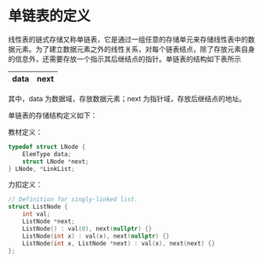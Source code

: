# 单链表的定义

线性表的链式存储又称单链表，它是通过一组任意的存储单元来存储线性表中的数据元素。为了建立数据元素之外的线性关系，对每个链表结点，除了存放元素自身的信息外，还需要存放一个指示其后继结点的指针。单链表的结构如下表所示

| data | next |
| ---- | ---- |

其中，data 为数据域，存放数据元素；next 为指针域，存放后继结点的地址。

单链表的存储结构定义如下：

教材定义：

```c
typedef struct LNode {
    ElemType data;
    struct LNode *next;
} LNode, *LinkList;
```

力扣定义：

```c++
// Definition for singly-linked list.
struct ListNode {
    int val;
    ListNode *next;
    ListNode() : val(0), next(nullptr) {}
    ListNode(int x) : val(x), next(nullptr) {}
    ListNode(int x, ListNode *next) : val(x), next(next) {}
};
```
